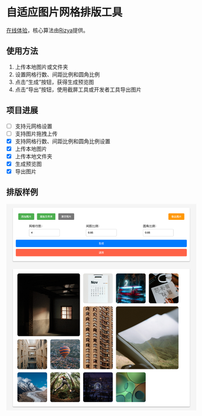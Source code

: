# 自适应图片网格排版工具

[在线体验](https://grid.6-79.cn)，核心算法由[Rizya](https://github.com/Jyonn/Rizya-Minigram)提供。

## 使用方法

1. 上传本地图片或文件夹
2. 设置网格行数、间距比例和圆角比例
3. 点击“生成”按钮，获得生成预览图
4. 点击“导出”按钮，使用截屏工具或开发者工具导出图片

## 项目进展

- [ ] 支持元网格设置
- [ ] 支持图片拖拽上传
- [x] 支持网格行数、间距比例和圆角比例设置
- [x] 上传本地图片
- [x] 上传本地文件夹
- [x] 生成预览图
- [x] 导出图片

## 排版样例

![](assets/illustration.png)
